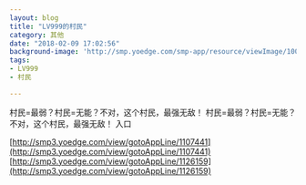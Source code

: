 ```yaml
---
layout: blog
title: "LV999的村民"
category: 其他
date: "2018-02-09 17:02:56"
background-image: 'http://smp.yoedge.com/smp-app/resource/viewImage/1003685appline.png'
tags:
- LV999
- 村民

---
```

村民=最弱？村民=无能？不对，这个村民，最强无敌！
村民=最弱？村民=无能？不对，这个村民，最强无敌！
入口

[http://smp3.yoedge.com/view/gotoAppLine/1107441](http://smp3.yoedge.com/view/gotoAppLine/1107441)
[http://smp3.yoedge.com/view/gotoAppLine/1126159](http://smp3.yoedge.com/view/gotoAppLine/1126159)

        
